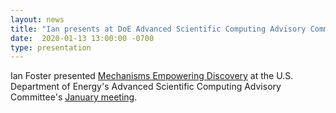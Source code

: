 ```yaml
---
layout: news
title: "Ian presents at DoE Advanced Scientific Computing Advisory Committee Meeting"
date:  2020-01-13 13:00:00 -0700
type: presentation
---
```


Ian Foster presented [Mechanisms Empowering Discovery](https://science.osti.gov/-/media/ascr/ascac/pdf/meetings/202001/ASCAC_Ian_Foster_202001.pdf?la=en&hash=AEFD44EF66F4D852C9066FEA7BC973B801EE6A78) at the U.S. Department of Energy's Advanced Scientific Computing Advisory Committee's [January meeting](https://science.osti.gov/ascr/ascac/Meetings/202001). 
